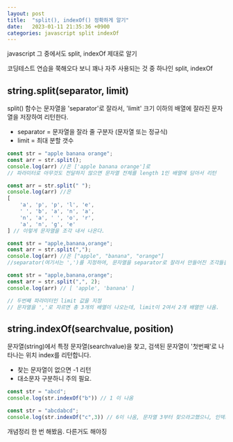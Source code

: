 ```yaml
---
layout: post
title:  "split(), indexOf() 정확하게 알기"
date:   2023-01-11 21:35:36 +0900
categories: javascript split indexOf
---
```

javascript 그 중에서도 split, indexOf 제대로 알기

코딩테스트 연습을 쭉해오다 보니 꽤나 자주 사용되는 것 중 하나인 split, indexOf

## string.split(separator, limit)
split() 함수는 문자열을 'separator'로 잘라서, 'limit' 크기 이하의 배열에 잘라진 문자열을 저장하여 리턴한다.
- separator = 문자열을 잘라 줄 구분자 (문자열 또는 정규식)
- limit = 최대 분할 갯수
```javascript
const str = "apple banana orange";
const arr = str.split();
console.log(arr) //은 ['apple banana orange']로
// 파라미터로 아무것도 전달하지 않으면 문자열 전체를 length 1인 배열에 담아서 리턴

const arr = str.split(" ");
console.log(arr) //은 
[
    'a', 'p', 'p', 'l', 'e',
    ' ', 'b', 'a', 'n', 'a',
    'n', 'a', ' ', 'o', 'r',
    'a', 'n', 'g', 'e'
] // 이렇게 문자열을 조각 내서 나온다.

const str = "apple,banana,orange";
const arr = str.split(",");
console.log(arr) //은 ["apple", "banana", "orange"]
//separator(여기서는 ',')를 지정하여, 문자열을 separator로 잘라서 만들어진 조각들을 배열에 담아서 리턴.

const str = "apple,banana,orange";
const arr = str.split(",", 2);
console.log(arr) //	[ 'apple', 'banana' ]

// 두번째 파라미터인 limit 값을 지정
// 문자열을 ','로 자르면 총 3개의 배열이 나오는데, limit이 2여서 2개 배열만 나옴.
```

## string.indexOf(searchvalue, position)
문자열(string)에서 특정 문자열(searchvalue)을 찾고, 검색된 문자열이 '첫번째'로 나타나는 위치 index를 리턴합니다.
- 찾는 문자열이 없으면 -1 리턴
- 대소문자 구분하니 주의 필요.

```javascript
const str = "abcd";
console.log(str.indexOf("b")) // 1 이 나옴

const str = "abcdabcd";
console.log(str.indexOf("c",3)) // 6이 나옴, 문자열 3부터 찾으라고했으니, 인덱스 2에 있어도 안찾음
```

개념정리 한 번 해봤음. 다른거도 해야징
